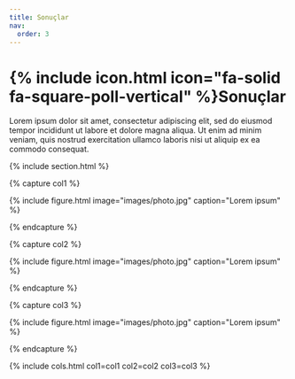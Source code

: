 ```yaml
---
title: Sonuçlar
nav:
  order: 3
---
```


# {% include icon.html icon="fa-solid fa-square-poll-vertical" %}Sonuçlar

Lorem ipsum dolor sit amet, consectetur adipiscing elit, sed do eiusmod tempor incididunt ut labore et dolore magna aliqua.
Ut enim ad minim veniam, quis nostrud exercitation ullamco laboris nisi ut aliquip ex ea commodo consequat.

{% include section.html %}

{% capture col1 %}

{% include figure.html image="images/photo.jpg" caption="Lorem ipsum" %}

{% endcapture %}

{% capture col2 %}

{% include figure.html image="images/photo.jpg" caption="Lorem ipsum" %}

{% endcapture %}

{% capture col3 %}

{% include figure.html image="images/photo.jpg" caption="Lorem ipsum" %}

{% endcapture %}

{% include cols.html col1=col1 col2=col2 col3=col3 %}
